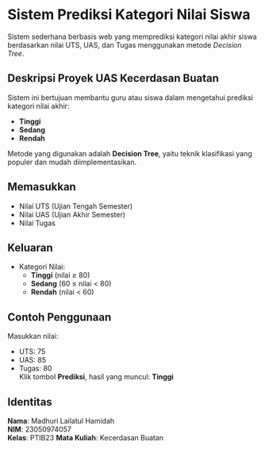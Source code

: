 # Sistem Prediksi Kategori Nilai Siswa

Sistem sederhana berbasis web yang memprediksi kategori nilai akhir siswa berdasarkan nilai UTS, UAS, dan Tugas menggunakan metode *Decision Tree*.

## Deskripsi Proyek UAS Kecerdasan Buatan

Sistem ini bertujuan membantu guru atau siswa dalam mengetahui prediksi kategori nilai akhir:
- **Tinggi**
- **Sedang**
- **Rendah**

Metode yang digunakan adalah **Decision Tree**, yaitu teknik klasifikasi yang populer dan mudah diimplementasikan.

## Memasukkan
- Nilai UTS (Ujian Tengah Semester)
- Nilai UAS (Ujian Akhir Semester)
- Nilai Tugas

## Keluaran
- Kategori Nilai:
  - **Tinggi** (nilai ≥ 80)
  - **Sedang** (60 ≤ nilai < 80)
  - **Rendah** (nilai < 60)

## Contoh Penggunaan
Masukkan nilai:
- UTS: 75
- UAS: 85
- Tugas: 80  
Klik tombol **Prediksi**, hasil yang muncul: **Tinggi**

## Identitas 

**Nama**: Madhuri Lailatul Hamidah  
**NIM**: 23050974057  
**Kelas**: PTIB23
**Mata Kuliah**: Kecerdasan Buatan  

